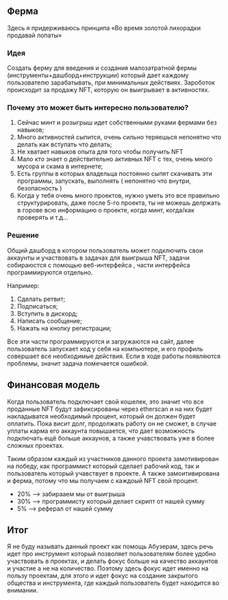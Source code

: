 
## Ферма

Здесь я придерживаюсь принципа «Во время золотой лихорадки продавай лопаты» 

### Идея

Создать ферму для введения и создания малозатратной фермы (инструменты+дашборд+инструкции) 
который дает каждому пользователю зарабатывать, при минимальных действиях.
Зароботок происходит за продажу NFT, которую он выигрывает в активностях.

### Почему это может быть интересно пользователю?

1. Сейчас минт и розыгрыш идет собственными руками фермами без навыков;
1. Много активностей сыпится, очень сильно теряешься непонятно что делать как вступать что делать;
2. Не хватает навыков опыта для того чтобы получить NFT
3. Мало кто знает о действительно активных NFT с тех, очень много мусора и скама в интернете;
4. Есть группы в которых владельца постоянно сыпят скачивать эти программы, запускать, выполнять ( непонятно что внутри, безопасность )
5. Когда у тебя очень много проектов, нужно уметь это все правильно структурировать, даже после 5-го проекта, ты не можешь делржать в горове всю информацию о проекте, когда минт, когда/как проверять и т.д...

### Решение

Общий дашборд в котором пользователь может подключить свои аккаунты и участвовать в задачах для выигрыша NFT, задачи собираюстся с помощью веб-интерфейса , части интерфейса программируются отдельно. 

Например:
1. Сделать ретвит;
2. Подписаться;
3. Вступить в дискорд;
4. Написать сообщение;
5. Нажать на кнопку регистрации;

Все эти части программируются и загружаются на сайт, далее пользователь запускает код у себя на компьютере, и его профиль совершает все необходимые действия.
Если в ходе работы появляются проблемы, значит задача помечается ошибкой.


## Финансовая модель

Когда пользователь подключает свой кошелек, это значит что все проданные NFT будут зафиксированы через etherscan и на них будет накладыватся необходимый процент, который он должен будет оплатить. Пока висит долг, продолжать работу он не сможет, в случае уплаты карма его аккаунта повышается, что дает возможность подключать ещё больше аккаунов, а также учавствовать уже в более сложных проектах.

Таким образом каждый из участников данного проекта замотивирован на победу, как программист который сделает рабочий код, так и пользователь который учавствует в проекте. А также замоитивирована и ферма, потому что мы получаем с каждоый NFT свой процент.

 - 20% --> забирааем мы от выигрыша
 - 30% --> программисту который делает скрипт от нашей сумму
 - 5% --> реферал от нашей сумму


## Итог

Я не буду называть данный проект как помощь Абузерам, здесь речь идет про инструмент который позволяет пользователям более удобно участвовать в проектах, и делать фокус больше на качество аккаунтов и участие а не на количество. 
Поэтому здесь фокус идет именно на пользу проектам, для этого и идет фокус на создание закрытого общества и инструмента, где каждый пользователь будет находится во внимании.
